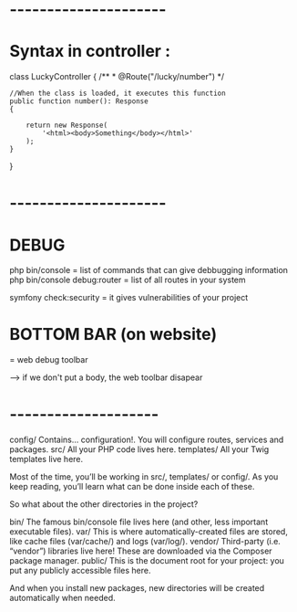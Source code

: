 # ---------------------
# Syntax in controller :

class LuckyController
{
    /**
     * @Route("/lucky/number")
     */

    //When the class is loaded, it executes this function
    public function number(): Response
    {
        
        return new Response(
            '<html><body>Something</body></html>'
        );
    }
}
# ---------------------
# DEBUG
php bin/console = list of commands that can give debbugging information
php bin/console debug:router = list of all routes in your system

symfony check:security = it gives vulnerabilities of your project

# BOTTOM BAR (on website)
= web debug toolbar

--> if we don't put a body, the web toolbar disapear

# --------------------

config/
    Contains… configuration!. You will configure routes, services and packages.
src/
    All your PHP code lives here.
templates/
    All your Twig templates live here.

Most of the time, you’ll be working in src/, templates/ or config/. As you keep reading, you’ll learn what can be done inside each of these.

So what about the other directories in the project?

bin/
    The famous bin/console file lives here (and other, less important executable files).
var/
    This is where automatically-created files are stored, like cache files (var/cache/) and logs (var/log/).
vendor/
    Third-party (i.e. “vendor”) libraries live here! These are downloaded via the Composer package manager.
public/
    This is the document root for your project: you put any publicly accessible files here.

And when you install new packages, new directories will be created automatically when needed.
